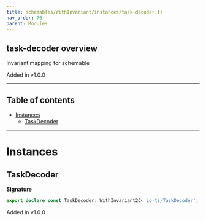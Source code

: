 ```yaml
---
title: schemables/WithInvariant/instances/task-decoder.ts
nav_order: 76
parent: Modules
---
```


## task-decoder overview

Invariant mapping for schemable

Added in v1.0.0

---

<h2 class="text-delta">Table of contents</h2>

- [Instances](#instances)
  - [TaskDecoder](#taskdecoder)

---

# Instances

## TaskDecoder

**Signature**

```ts
export declare const TaskDecoder: WithInvariant2C<'io-ts/TaskDecoder', unknown>
```

Added in v1.0.0
